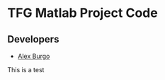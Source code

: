 # TFG Matlab Project Code

## Developers 
* [Alex Burgo](https://github.com/AlexBurgo) 

This is a test

